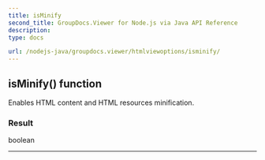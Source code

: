 ```yaml
---
title: isMinify
second_title: GroupDocs.Viewer for Node.js via Java API Reference
description: 
type: docs

url: /nodejs-java/groupdocs.viewer/htmlviewoptions/isminify/
---
```


## isMinify()  function

 Enables HTML content and HTML resources minification.
 

### Result
boolean


---


